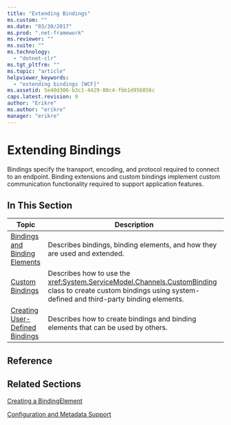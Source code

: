 ```yaml
---
title: "Extending Bindings"
ms.custom: ""
ms.date: "03/30/2017"
ms.prod: ".net-framework"
ms.reviewer: ""
ms.suite: ""
ms.technology: 
  - "dotnet-clr"
ms.tgt_pltfrm: ""
ms.topic: "article"
helpviewer_keywords: 
  - "extending bindings [WCF]"
ms.assetid: 5e40d306-b3c1-4429-80c4-fbb1d956856c
caps.latest.revision: 9
author: "Erikre"
ms.author: "erikre"
manager: "erikre"
---
```

# Extending Bindings
Bindings specify the transport, encoding, and protocol required to connect to an endpoint. Binding extensions and custom bindings implement custom communication functionality required to support application features.  
  
## In This Section  
  
|Topic|Description|  
|-----------|-----------------|  
|[Bindings and Binding Elements](../../../../docs/framework/wcf/extending/bindings-and-binding-elements.md)|Describes bindings, binding elements, and how they are used and extended.|  
|[Custom Bindings](../../../../docs/framework/wcf/extending/custom-bindings.md)|Describes how to use the <xref:System.ServiceModel.Channels.CustomBinding> class to create custom bindings using system-defined and third-party binding elements.|  
|[Creating User-Defined Bindings](../../../../docs/framework/wcf/extending/creating-user-defined-bindings.md)|Describes how to create bindings and binding elements that can be used by others.|  
  
## Reference  
  
## Related Sections  
 [Creating a BindingElement](../../../../docs/framework/wcf/extending/creating-a-bindingelement.md)  
  
 [Configuration and Metadata Support](../../../../docs/framework/wcf/extending/configuration-and-metadata-support.md)
